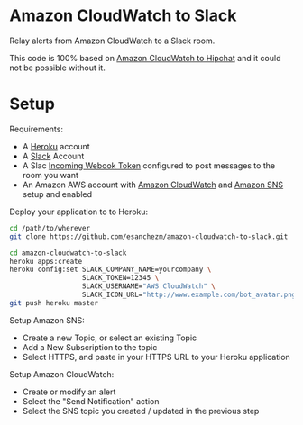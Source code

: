 Amazon CloudWatch to Slack
============================

Relay alerts from Amazon CloudWatch to a Slack room.

This code is 100% based on [Amazon CloudWatch to Hipchat](https://github.com/blackline/amazon-cloudwatch-to-hipchat)
and it could not be possible without it.

Setup
=====

Requirements:
* A [Heroku](http://heroku.com) account
* A [Slack](http://slac.com) Account
* A Slac [Incoming Webook Token](https://slack.com/services/new/incoming-webhook) configured to post messages to the room you want
* An Amazon AWS account with [Amazon CloudWatch](https://aws.amazon.com/cloudwatch/) and [Amazon SNS](https://aws.amazon.com/sns/) setup and enabled

Deploy your application to to Heroku:
```bash
cd /path/to/wherever
git clone https://github.com/esanchezm/amazon-cloudwatch-to-slack.git

cd amazon-cloudwatch-to-slack
heroku apps:create
heroku config:set SLACK_COMPANY_NAME=yourcompany \
                  SLACK_TOKEN=12345 \
                  SLACK_USERNAME="AWS CloudWatch" \
                  SLACK_ICON_URL="http://www.example.com/bot_avatar.png"
git push heroku master
```

Setup Amazon SNS:
* Create a new Topic, or select an existing Topic
* Add a New Subscription to the topic
* Select HTTPS, and paste in your HTTPS URL to your Heroku application

Setup Amazon CloudWatch:
* Create or modify an alert
* Select the "Send Notification" action
* Select the SNS topic you created / updated in the previous step

